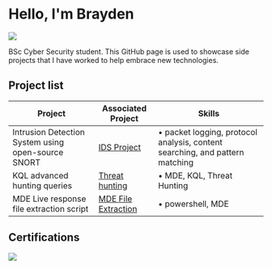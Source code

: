 # Hello, I'm Brayden
<a href="www.linkedin.com/in/braydenbirch"><img src="https://img.shields.io/badge/-LinkedIn-0072b1?&style=for-the-badge&logo=linkedin&logoColor=white" /></a>

BSc Cyber Security student. This GitHub page is used to showcase side projects that I have worked to help embrace new technologies.

## Project list

| Project                                                      | Associated Project                             | Skills
|-------------------------------------------------------------|------------------------------------------------|------|
| Intrusion Detection System using open-source SNORT          | <a href="https://github.com/brayden031/SNORT-IDS-Project">IDS Project</a>| •	packet logging, protocol analysis, content searching, and pattern matching
| KQL advanced hunting queries | <a href="https://github.com/brayden031/Threat_Hunting_Queries">Threat hunting</a>| • MDE, KQL, Threat Hunting
| MDE Live response file extraction script | <a href="https://github.com/brayden031/MDE_Extraction_Script">MDE File Extraction</a>| • powershell, MDE


## Certifications
<div>
<img src="https://img.shields.io/badge/-SC--900-006400?&style=for-the-badge&logoColor=white" />
</div>

